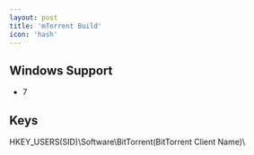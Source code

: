 ```yaml
---
layout: post
title: 'mTorrent Build'
icon: 'hash'
---
```


## Windows Support

- 7



## Keys

HKEY_USERS\(SID)\Software\BitTorrent\(BitTorrent Client Name)\

